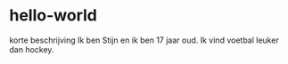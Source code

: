 # hello-world
korte beschrijving
Ik ben Stijn en ik ben 17 jaar oud. 
Ik vind voetbal leuker dan hockey.
